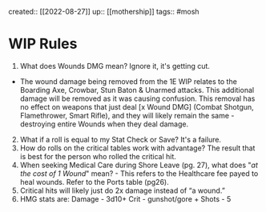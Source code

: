 ---
---
created:: [[2022-08-27]]
up:: [[mothership]]
tags:: #mosh 

# WIP Rules

1. What does Wounds DMG mean? Ignore it, it's getting cut.  
  - The wound damage being removed from the 1E WIP relates to the Boarding Axe, Crowbar, Stun Baton & Unarmed attacks. This additional damage will be removed as it was causing confusion. This removal has no effect on weapons that just deal [x Wound DMG] (Combat Shotgun, Flamethrower, Smart Rifle), and they will likely remain the same - destroying entire Wounds when they deal damage.
2. What if a roll is equal to my Stat Check or Save? It's a failure.
3. How do rolls on the critical tables work with advantage? The result that is best for the person who rolled the critical hit.
4. When seeking Medical Care during Shore Leave (pg. 27), what does "_at the cost of 1 Wound_" mean? - This refers to the Healthcare fee payed to heal wounds. Refer to the Ports table (pg26).
8. Critical hits will likely just do 2x damage instead of “a wound.”
9. HMG stats are: Damage - 3d10+ Crit - gunshot/gore + Shots - 5